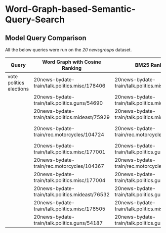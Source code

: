 # Word-Graph-based-Semantic-Query-Search


## Model Query Comparison  
All the below queries were run on the *20 newsgroups* dataset. 

|Query                     | Word Graph with Cosine Ranking               | BM25 Ranking                                 | Euclidean Ranking |
|------                    | -------------------------------              | -------------                                | ------------------|
|vote politics elections   |20news-bydate-train/talk.politics.misc/178406 | 20news-bydate-train/talk.politics.misc/178406  |20news-bydate-train/talk.politics.misc/178299 |
|                          |20news-bydate-train/talk.politics.guns/54690  | 20news-bydate-train/talk.politics.mideast/75929 | 20news-bydate-train/comp.windows.x/66922 |
|                          |20news-bydate-train/talk.politics.mideast/75929 | 20news-bydate-train/talk.politics.misc/177001 | 20news-bydate-train/sci.med/58809 |
|                          |20news-bydate-train/rec.motorcycles/104724    | 20news-bydate-train/rec.motorcycles/104367 | 20news-bydate-train/comp.os.ms-windows.misc/9763 |
|                          |20news-bydate-train/talk.politics.misc/177001 | 20news-bydate-train/talk.politics.guns/54690 | 20news-bydate-train/sci.space/61229 |
|                          |20news-bydate-train/rec.motorcycles/104367    | 20news-bydate-train/rec.motorcycles/104724 | 20news-bydate-train/talk.religion.misc/84071 |
|                          |20news-bydate-train/talk.politics.misc/177004 | 20news-bydate-train/talk.politics.guns/54314 | 20news-bydate-train/talk.politics.guns/54684 |
|                          |20news-bydate-train/talk.politics.mideast/76532 | 20news-bydate-train/talk.politics.guns/54187 | 20news-bydate-train/talk.politics.guns/53315 |
|                          |20news-bydate-train/talk.politics.misc/178505 | 20news-bydate-train/talk.politics.misc/176944 | 20news-bydate-train/talk.politics.misc/178405 |
|                          |20news-bydate-train/talk.politics.guns/54187  | 20news-bydate-train/talk.politics.guns/54684 | 20news-bydate-train/talk.politics.guns/53297 |
